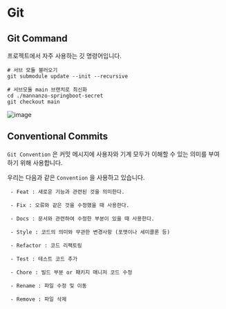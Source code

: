 # Git

## Git Command

프로젝트에서 자주 사용하는 깃 명령어입니다.

```shell
# 서브 모듈 블러오기
git submodule update --init --recursive

# 서브모듈 main 브랜치로 최신화
cd ./mannanzo-springboot-secret
git checkout main
```

![image](https://obsidian-images-diligentp.s3.ap-northeast-2.amazonaws.com/47453ab6cea5d9599d9861597f8aa9d6.png)


## Conventional Commits

`Git Convention` 은 커밋 메시지에 사용자와 기계 모두가 이해할 수 있는 의미를 부여하기 위해 사용합니다.

우리는 다음과 같은 `Convention` 을 사용하고 있습니다.

```text
 - Feat : 새로운 기능과 관련된 것을 의미한다.

 - Fix : 오류와 같은 것을 수정했을 때 사용한다.

 - Docs : 문서와 관련하여 수정한 부분이 있을 때 사용한다.

 - Style : 코드의 의미와 무관한 변경사항 (포맷이나 세미콜론 등)

 - Refactor : 코드 리팩토링

 - Test : 테스트 코드 추가

 - Chore : 빌드 부분 or 패키지 매니저 코드 수정

 - Rename : 파일 수정 및 이동

 - Remove : 파일 삭제
```


